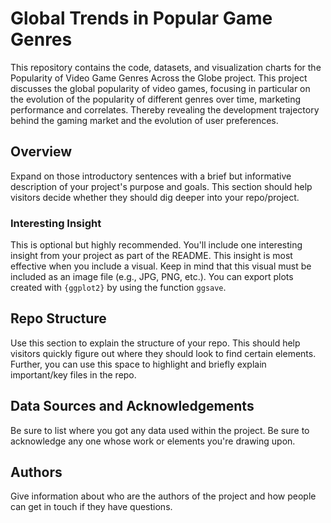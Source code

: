 # Global Trends in Popular Game Genres

This repository contains the code, datasets, and visualization charts for the Popularity of Video Game Genres Across the Globe project. This project discusses the global popularity of video games, focusing in particular on the evolution of the popularity of different genres over time, marketing performance and correlates. Thereby revealing the development trajectory behind the gaming market and the evolution of user preferences.

## Overview

Expand on those introductory sentences with a brief but informative description of your project's purpose and goals. This section should help visitors decide whether they should dig deeper into your repo/project.

### Interesting Insight

This is optional but highly recommended. You'll include one interesting insight from your project as part of the README. This insight is most effective when you include a visual. Keep in mind that this visual must be included as an image file (e.g., JPG, PNG, etc.). You can export plots created with `{ggplot2}` by using the function `ggsave`.

## Repo Structure

Use this section to explain the structure of your repo. This should help visitors quickly figure out where they should look to find certain elements. Further, you can use this space to highlight and briefly explain important/key files in the repo.

## Data Sources and Acknowledgements

Be sure to list where you got any data used within the project. Be sure to acknowledge any one whose work or elements you're drawing upon.

## Authors

Give information about who are the authors of the project and how people can get in touch if they have questions.
